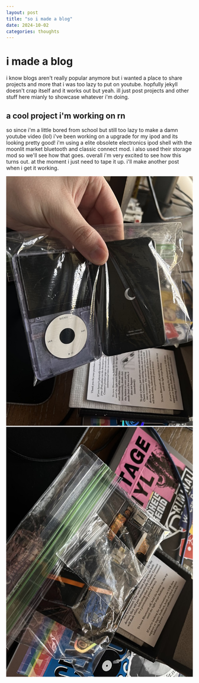 ```yaml
---
layout: post
title: "so i made a blog"
date: 2024-10-02
categories: thoughts
---
```


# i made a blog
i know blogs aren't really popular anymore but i wanted a place to share projects and more that i was too lazy to put on youtube. hopfully jekyll doesn't crap itself and it works out but yeah. ill just post projects and other stuff here mianly to showcase whatever i'm doing.

## a cool project i'm working on rn
so since i'm a little bored from school but still too lazy to make a damn youtube video (lol) i've been working on a upgrade for my ipod and its looking pretty good! i'm using a elite obsolete electronics ipod shell with the moonlit market bluetooth and classic connect mod. i also used their storage mod so we'll see how that goes. overall i'm very excited to see how this turns out. at the moment i just need to tape it up. i'll make another post when i get it working.

![image 1 of modding ipod in progress](https://github.com/scotdotwtf/blog/blob/main/_assets/blogs/ipod1.jpg?raw=true)
![image 2 of modding ipod in progress](https://github.com/scotdotwtf/blog/blob/main/_assets/blogs/ipod2.jpg?raw=true)
